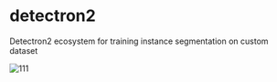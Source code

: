 # detectron2
Detectron2 ecosystem for training instance segmentation on custom dataset 



![111](https://github.com/user-attachments/assets/c0fca1b1-50db-4a60-b456-ed23d387e7cd)
